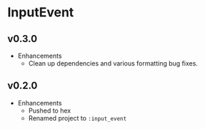 # InputEvent

## v0.3.0

* Enhancements
  * Clean up dependencies and various formatting bug fixes.

## v0.2.0

* Enhancements
  * Pushed to hex
  * Renamed project to `:input_event`
